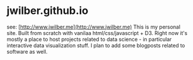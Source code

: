 # jwilber.github.io
see: [http://www.jwilber.me](http://www.jwilber.me)
This is my personal site. Built from scratch with vanilaa html/css/javascript + D3.
Right now it's mostly a place to host projects related to data science - in particular interactive data visualization stuff. I plan to add some blogposts related to software as well.
